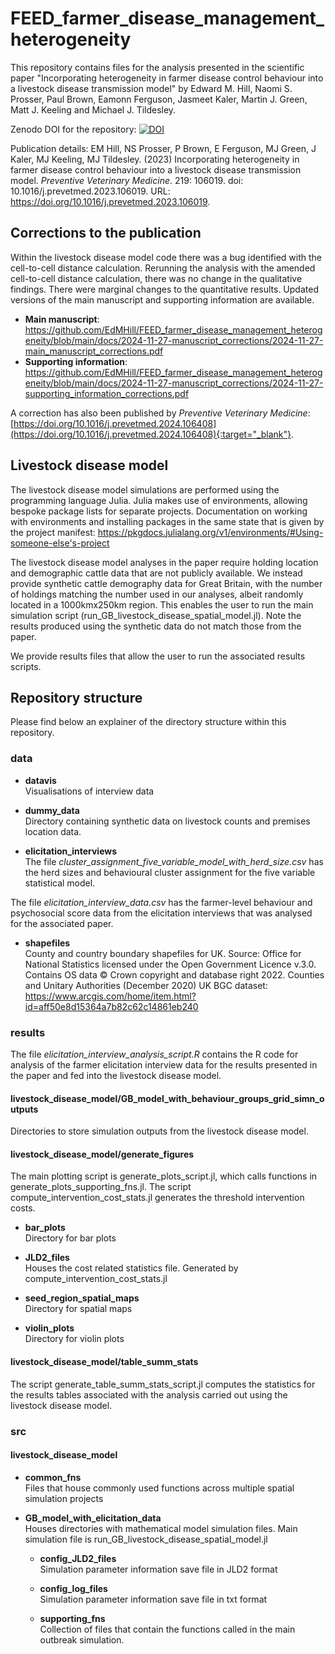 # FEED_farmer_disease_management_heterogeneity

This repository contains files for the analysis presented in the scientific paper "Incorporating heterogeneity in farmer disease control behaviour into a livestock disease transmission model" by Edward M. Hill, Naomi S. Prosser, Paul Brown, Eamonn Ferguson, Jasmeet Kaler, Martin J. Green, Matt J. Keeling and Michael J. Tildesley.

Zenodo DOI for the repository:
[![DOI](https://zenodo.org/badge/DOI/10.5281/zenodo.14229548.svg)](https://doi.org/10.5281/zenodo.14229548)

Publication details: EM Hill, NS Prosser, P Brown, E Ferguson, MJ Green, J Kaler, MJ Keeling, MJ Tildesley. (2023) Incorporating heterogeneity in farmer disease control behaviour into a livestock disease transmission model. *Preventive Veterinary Medicine*. 219: 106019. doi: 10.1016/j.prevetmed.2023.106019. URL: https://doi.org/10.1016/j.prevetmed.2023.106019.

## Corrections to the publication 
Within the livestock disease model code there was a bug identified with the cell-to-cell distance calculation.
Rerunning the analysis with the amended cell-to-cell distance calculation, there was no change in the qualitative findings. There were marginal changes to the quantitative results. Updated versions of the main manuscript and supporting information are available. 
 - **Main manuscript**: https://github.com/EdMHill/FEED_farmer_disease_management_heterogeneity/blob/main/docs/2024-11-27-manuscript_corrections/2024-11-27-main_manuscript_corrections.pdf
 - **Supporting information**: https://github.com/EdMHill/FEED_farmer_disease_management_heterogeneity/blob/main/docs/2024-11-27-manuscript_corrections/2024-11-27-supporting_information_corrections.pdf

 A correction has also been published by *Preventive Veterinary Medicine*: [https://doi.org/10.1016/j.prevetmed.2024.106408](https://doi.org/10.1016/j.prevetmed.2024.106408){:target="_blank"}.

## Livestock disease model 

The livestock disease model simulations are performed using the programming language Julia.
Julia makes use of environments, allowing bespoke package lists for separate projects. Documentation on working with environments and installing packages in the same state that is given by the project manifest: https://pkgdocs.julialang.org/v1/environments/#Using-someone-else's-project

The livestock disease model analyses in the paper require holding location and demographic cattle data that are not publicly available. We instead provide synthetic cattle demography data for Great Britain, with the number of holdings matching the number used in our analyses, albeit randomly located in a 1000kmx250km region. This enables the user to run the main simulation script (run_GB_livestock_disease_spatial_model.jl). Note the results produced using the synthetic data do not match those from the paper.

We provide results files that allow the user to run the associated results scripts.

## Repository structure

Please find below an explainer of the directory structure within this repository.

### data

 - **datavis**  
Visualisations of interview data

 - **dummy_data**  
Directory containing synthetic data on livestock counts and premises location data.

 - **elicitation_interviews**  
The file *cluster_assignment_five_variable_model_with_herd_size.csv* has the herd sizes and behavioural cluster assignment for the five variable statistical model.

The file *elicitation_interview_data.csv* has the farmer-level behaviour and psychosocial score data from the elicitation interviews that was analysed for the associated paper.

 - **shapefiles**  
County and country boundary shapefiles for UK. Source: Office for National Statistics licensed under the Open Government Licence v.3.0. Contains OS data © Crown copyright and database right 2022. Counties and Unitary Authorities (December 2020) UK BGC dataset: https://www.arcgis.com/home/item.html?id=aff50e8d15364a7b82c62c14861eb240

### results

The file *elicitation_interview_analysis_script.R* contains the R code for analysis of the farmer elicitation interview data for the results presented in the paper and fed into the livestock disease model. 

#### livestock_disease_model/GB_model_with_behaviour_groups_grid_simn_outputs
Directories to store simulation outputs from the livestock disease model.

#### livestock_disease_model/generate_figures
The main plotting script is generate_plots_script.jl, which calls functions in generate_plots_supporting_fns.jl. 
The script compute_intervention_cost_stats.jl generates the threshold intervention costs.

 - **bar_plots**    
 Directory for bar plots

 - **JLD2_files**   
 Houses the cost related statistics file. Generated by compute_intervention_cost_stats.jl

 - **seed_region_spatial_maps**  
 Directory for spatial maps

 - **violin_plots**  
 Directory for violin plots

#### livestock_disease_model/table_summ_stats
The script generate_table_summ_stats_script.jl computes the statistics for the results tables associated with the analysis carried out using the livestock disease model.

### src

#### livestock_disease_model

 - **common_fns**  
Files that house commonly used functions across multiple spatial simulation projects

 - **GB_model_with_elicitation_data**  
Houses directories with mathematical model simulation files. Main simulation file is run_GB_livestock_disease_spatial_model.jl

    - **config_JLD2_files**     
    Simulation parameter information save file in JLD2 format

    - **config_log_files**      
    Simulation parameter information save file in txt format

    - **supporting_fns**    
    Collection of files that contain the functions called in the main outbreak simulation.
